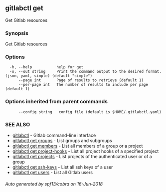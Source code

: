 ## gitlabctl get

Get Gitlab resources

### Synopsis

Get Gitlab resources

### Options

```
  -h, --help           help for get
  -o, --out string     Print the command output to the desired format. (json, yaml, simple) (default "simple")
      --page int       Page of results to retrieve (default 1)
      --per-page int   The number of results to include per page (default 1)
```

### Options inherited from parent commands

```
      --config string   config file (default is $HOME/.gitlabctl.yaml)
```

### SEE ALSO

* [gitlabctl](gitlabctl.md)	 - Gitlab command-line interface
* [gitlabctl get groups](gitlabctl_get_groups.md)	 - List groups and subgroups
* [gitlabctl get members](gitlabctl_get_members.md)	 - List all members of a group or a project
* [gitlabctl get project-hooks](gitlabctl_get_project-hooks.md)	 - List all project hooks of a specified project
* [gitlabctl get projects](gitlabctl_get_projects.md)	 - List projects of the authenticated user or of a group
* [gitlabctl get ssh-keys](gitlabctl_get_ssh-keys.md)	 - List all ssh keys of a user
* [gitlabctl get users](gitlabctl_get_users.md)	 - List all Gitlab users

###### Auto generated by spf13/cobra on 16-Jun-2018
